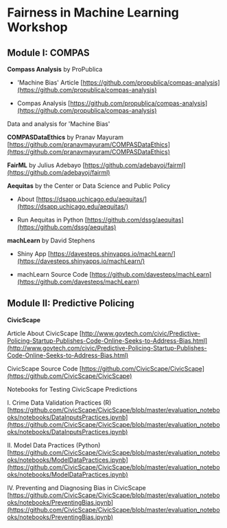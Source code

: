 # Fairness in Machine Learning Workshop

## Module I: COMPAS

**Compass Analysis** by ProPublica

* 'Machine Bias' Article [https://github.com/propublica/compas-analysis](https://github.com/propublica/compas-analysis)

* Compas Analysis [https://github.com/propublica/compas-analysis](https://github.com/propublica/compas-analysis)

Data and analysis for 'Machine Bias'

**COMPASDataEthics** by Pranav Mayuram
[https://github.com/pranavmayuram/COMPASDataEthics](https://github.com/pranavmayuram/COMPASDataEthics)

**FairML** by Julius Adebayo
[https://github.com/adebayoj/fairml](https://github.com/adebayoj/fairml)

**Aequitas** by the Center or Data Science and Public Policy

* About [https://dsapp.uchicago.edu/aequitas/](https://dsapp.uchicago.edu/aequitas/)

* Run Aequitas in Python [https://github.com/dssg/aequitas](https://github.com/dssg/aequitas)

**machLearn** by David Stephens

* Shiny App [https://davesteps.shinyapps.io/machLearn/](https://davesteps.shinyapps.io/machLearn/)

* machLearn Source Code [https://github.com/davesteps/machLearn](https://github.com/davesteps/machLearn)

## Module II: Predictive Policing

**CivicScape**

Article About CivicScape
[http://www.govtech.com/civic/Predictive-Policing-Startup-Publishes-Code-Online-Seeks-to-Address-Bias.html](http://www.govtech.com/civic/Predictive-Policing-Startup-Publishes-Code-Online-Seeks-to-Address-Bias.html)

CivicScape Source Code
[https://github.com/CivicScape/CivicScape](https://github.com/CivicScape/CivicScape)

Notebooks for Testing CivicScape Predictions

I. Crime Data Validation Practices (R)
[https://github.com/CivicScape/CivicScape/blob/master/evaluation_notebooks/notebooks/DataInputsPractices.ipynb](https://github.com/CivicScape/CivicScape/blob/master/evaluation_notebooks/notebooks/DataInputsPractices.ipynb)

II. Model Data Practices (Python)
[https://github.com/CivicScape/CivicScape/blob/master/evaluation_notebooks/notebooks/ModelDataPractices.ipynb](https://github.com/CivicScape/CivicScape/blob/master/evaluation_notebooks/notebooks/ModelDataPractices.ipynb)

IV. Preventing and Diagnosing Bias in CivicScape
[https://github.com/CivicScape/CivicScape/blob/master/evaluation_notebooks/notebooks/PreventingBias.ipynb](https://github.com/CivicScape/CivicScape/blob/master/evaluation_notebooks/notebooks/PreventingBias.ipynb)




